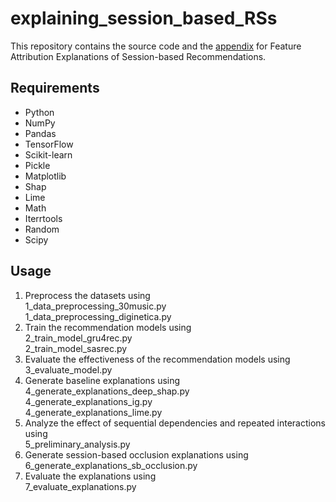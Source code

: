 # explaining_session_based_RSs
This repository contains the source code and the [appendix](https://github.com/simonebbruun/explaining_session_based_RSs/blob/main/ECIR2025_Explaining_SBRSs_appendix.pdf) for Feature Attribution Explanations of Session-based Recommendations.

## Requirements

- Python
- NumPy
- Pandas
- TensorFlow
- Scikit-learn
- Pickle
- Matplotlib
- Shap
- Lime
- Math
- Iterrtools
- Random
- Scipy


## Usage

1. Preprocess the datasets using   
   1_data_preprocessing_30music.py  
   1_data_preprocessing_diginetica.py  
2. Train the recommendation models using   
   2_train_model_gru4rec.py  
   2_train_model_sasrec.py  
3. Evaluate the effectiveness of the recommendation models using   
   3_evaluate_model.py  
4. Generate baseline explanations using   
   4_generate_explanations_deep_shap.py  
   4_generate_explanations_ig.py  
   4_generate_explanations_lime.py  
5. Analyze the effect of sequential dependencies and repeated interactions using   
   5_preliminary_analysis.py  
6. Generate session-based occlusion explanations using   
   6_generate_explanations_sb_occlusion.py  
7. Evaluate the explanations using   
   7_evaluate_explanations.py  
